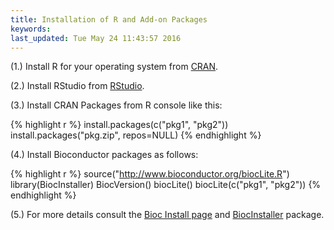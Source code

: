 ```yaml
---
title: Installation of R and Add-on Packages
keywords: 
last_updated: Tue May 24 11:43:57 2016
---
```


(1.) Install R for your operating system from [CRAN](http://cran.at.r-project.org/).

(2.) Install RStudio from [RStudio](http://www.rstudio.com/ide/download).

(3.) Install CRAN Packages from R console like this:


{% highlight r %}
install.packages(c("pkg1", "pkg2")) 
install.packages("pkg.zip", repos=NULL)
{% endhighlight %}

(4.) Install Bioconductor packages as follows:


{% highlight r %}
source("http://www.bioconductor.org/biocLite.R")
library(BiocInstaller)
BiocVersion()
biocLite()
biocLite(c("pkg1", "pkg2"))
{% endhighlight %}

(5.) For more details consult the [Bioc Install page](http://www.bioconductor.org/install/)
and [BiocInstaller](http://www.bioconductor.org/packages/release/bioc/html/BiocInstaller.html) package.

